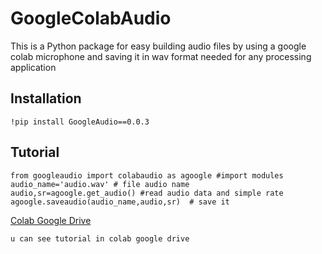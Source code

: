 # GoogleColabAudio

This is a Python package for easy building audio files by using a google colab microphone
 and saving it in wav format needed for any processing application 

## Installation

```
!pip install GoogleAudio==0.0.3

```

## Tutorial
```
from googleaudio import colabaudio as agoogle #import modules
audio_name='audio.wav' # file audio name
audio,sr=agoogle.get_audio() #read audio data and simple rate
agoogle.saveaudio(audio_name,audio,sr)  # save it 
```

[Colab Google Drive](https://colab.research.google.com/drive/1Psbxt9VZQuY7odMbGF6Lezo7oGuyercl?usp=sharing)

```
u can see tutorial in colab google drive

```
